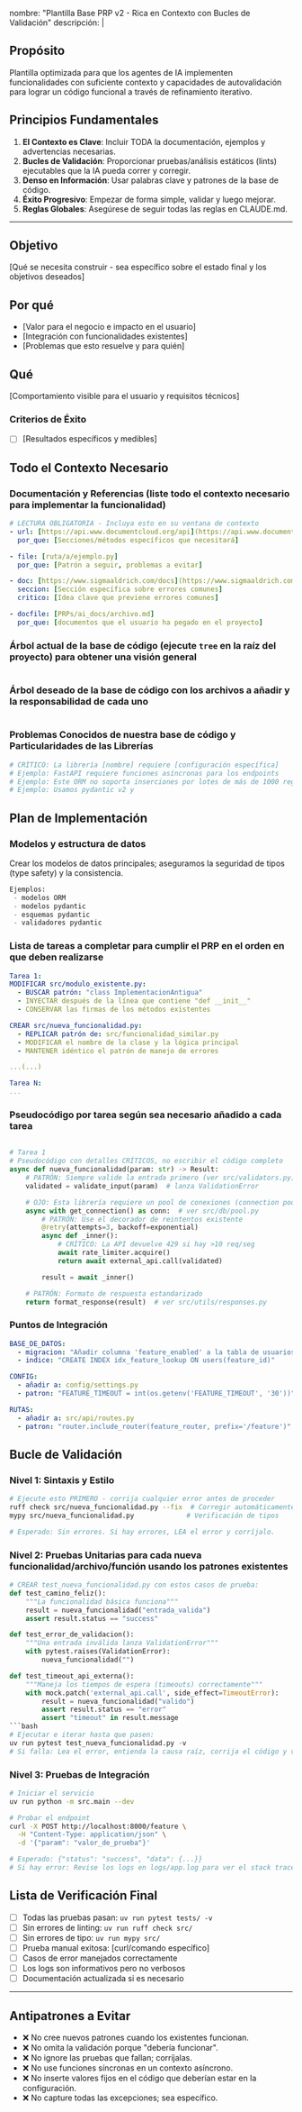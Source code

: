 nombre: "Plantilla Base PRP v2 - Rica en Contexto con Bucles de Validación"
descripción: |

## Propósito
Plantilla optimizada para que los agentes de IA implementen funcionalidades con suficiente contexto y capacidades de autovalidación para lograr un código funcional a través de refinamiento iterativo.

## Principios Fundamentales
1.  **El Contexto es Clave**: Incluir TODA la documentación, ejemplos y advertencias necesarias.
2.  **Bucles de Validación**: Proporcionar pruebas/análisis estáticos (lints) ejecutables que la IA pueda correr y corregir.
3.  **Denso en Información**: Usar palabras clave y patrones de la base de código.
4.  **Éxito Progresivo**: Empezar de forma simple, validar y luego mejorar.
5.  **Reglas Globales**: Asegúrese de seguir todas las reglas en CLAUDE.md.

---

## Objetivo
[Qué se necesita construir - sea específico sobre el estado final y los objetivos deseados]

## Por qué
- [Valor para el negocio e impacto en el usuario]
- [Integración con funcionalidades existentes]
- [Problemas que esto resuelve y para quién]

## Qué
[Comportamiento visible para el usuario y requisitos técnicos]

### Criterios de Éxito
- [ ] [Resultados específicos y medibles]

## Todo el Contexto Necesario

### Documentación y Referencias (liste todo el contexto necesario para implementar la funcionalidad)
```yaml
# LECTURA OBLIGATORIA - Incluya esto en su ventana de contexto
- url: [https://api.www.documentcloud.org/api](https://api.www.documentcloud.org/api)
  por_que: [Secciones/métodos específicos que necesitará]

- file: [ruta/a/ejemplo.py]
  por_que: [Patrón a seguir, problemas a evitar]

- doc: [https://www.sigmaaldrich.com/docs](https://www.sigmaaldrich.com/docs)
  seccion: [Sección específica sobre errores comunes]
  critico: [Idea clave que previene errores comunes]

- docfile: [PRPs/ai_docs/archivo.md]
  por_que: [documentos que el usuario ha pegado en el proyecto]
```

### Árbol actual de la base de código (ejecute `tree` en la raíz del proyecto) para obtener una visión general
```bash

```

### Árbol deseado de la base de código con los archivos a añadir y la responsabilidad de cada uno
```bash

```

### Problemas Conocidos de nuestra base de código y Particularidades de las Librerías
```python
# CRÍTICO: La librería [nombre] requiere [configuración específica]
# Ejemplo: FastAPI requiere funciones asíncronas para los endpoints
# Ejemplo: Este ORM no soporta inserciones por lotes de más de 1000 registros
# Ejemplo: Usamos pydantic v2 y
```

## Plan de Implementación

### Modelos y estructura de datos

Crear los modelos de datos principales; aseguramos la seguridad de tipos (type safety) y la consistencia.
```python
Ejemplos:
 - modelos ORM
 - modelos pydantic
 - esquemas pydantic
 - validadores pydantic
```

### Lista de tareas a completar para cumplir el PRP en el orden en que deben realizarse

```yaml
Tarea 1:
MODIFICAR src/modulo_existente.py:
  - BUSCAR patrón: "class ImplementacionAntigua"
  - INYECTAR después de la línea que contiene "def __init__"
  - CONSERVAR las firmas de los métodos existentes

CREAR src/nueva_funcionalidad.py:
  - REPLICAR patrón de: src/funcionalidad_similar.py
  - MODIFICAR el nombre de la clase y la lógica principal
  - MANTENER idéntico el patrón de manejo de errores

...(...)

Tarea N:
...
```

### Pseudocódigo por tarea según sea necesario añadido a cada tarea
```python

# Tarea 1
# Pseudocódigo con detalles CRÍTICOS, no escribir el código completo
async def nueva_funcionalidad(param: str) -> Result:
    # PATRÓN: Siempre valide la entrada primero (ver src/validators.py)
    validated = validate_input(param)  # lanza ValidationError

    # OJO: Esta librería requiere un pool de conexiones (connection pooling)
    async with get_connection() as conn:  # ver src/db/pool.py
        # PATRÓN: Use el decorador de reintentos existente
        @retry(attempts=3, backoff=exponential)
        async def _inner():
            # CRÍTICO: La API devuelve 429 si hay >10 req/seg
            await rate_limiter.acquire()
            return await external_api.call(validated)

        result = await _inner()

    # PATRÓN: Formato de respuesta estandarizado
    return format_response(result)  # ver src/utils/responses.py
```

### Puntos de Integración
```yaml
BASE_DE_DATOS:
  - migracion: "Añadir columna 'feature_enabled' a la tabla de usuarios"
  - indice: "CREATE INDEX idx_feature_lookup ON users(feature_id)"

CONFIG:
  - añadir a: config/settings.py
  - patron: "FEATURE_TIMEOUT = int(os.getenv('FEATURE_TIMEOUT', '30'))"

RUTAS:
  - añadir a: src/api/routes.py
  - patron: "router.include_router(feature_router, prefix='/feature')"
```

## Bucle de Validación

### Nivel 1: Sintaxis y Estilo
```bash
# Ejecute esto PRIMERO - corrija cualquier error antes de proceder
ruff check src/nueva_funcionalidad.py --fix  # Corregir automáticamente lo que sea posible
mypy src/nueva_funcionalidad.py             # Verificación de tipos

# Esperado: Sin errores. Si hay errores, LEA el error y corríjalo.
```

### Nivel 2: Pruebas Unitarias para cada nueva funcionalidad/archivo/función usando los patrones existentes
```python
# CREAR test_nueva_funcionalidad.py con estos casos de prueba:
def test_camino_feliz():
    """La funcionalidad básica funciona"""
    result = nueva_funcionalidad("entrada_valida")
    assert result.status == "success"

def test_error_de_validacion():
    """Una entrada inválida lanza ValidationError"""
    with pytest.raises(ValidationError):
        nueva_funcionalidad("")

def test_timeout_api_externa():
    """Maneja los tiempos de espera (timeouts) correctamente"""
    with mock.patch('external_api.call', side_effect=TimeoutError):
        result = nueva_funcionalidad("valido")
        assert result.status == "error"
        assert "timeout" in result.message
```bash
# Ejecutar e iterar hasta que pasen:
uv run pytest test_nueva_funcionalidad.py -v
# Si falla: Lea el error, entienda la causa raíz, corrija el código y vuelva a ejecutar (nunca haga un mock para que la prueba pase).
```

### Nivel 3: Pruebas de Integración
```bash
# Iniciar el servicio
uv run python -m src.main --dev

# Probar el endpoint
curl -X POST http://localhost:8000/feature \
  -H "Content-Type: application/json" \
  -d '{"param": "valor_de_prueba"}'

# Esperado: {"status": "success", "data": {...}}
# Si hay error: Revise los logs en logs/app.log para ver el stack trace.
```

## Lista de Verificación Final
- [ ] Todas las pruebas pasan: `uv run pytest tests/ -v`
- [ ] Sin errores de linting: `uv run ruff check src/`
- [ ] Sin errores de tipo: `uv run mypy src/`
- [ ] Prueba manual exitosa: [curl/comando específico]
- [ ] Casos de error manejados correctamente
- [ ] Los logs son informativos pero no verbosos
- [ ] Documentación actualizada si es necesario

---

## Antipatrones a Evitar
- ❌ No cree nuevos patrones cuando los existentes funcionan.
- ❌ No omita la validación porque "debería funcionar".
- ❌ No ignore las pruebas que fallan; corríjalas.
- ❌ No use funciones síncronas en un contexto asíncrono.
- ❌ No inserte valores fijos en el código que deberían estar en la configuración.
- ❌ No capture todas las excepciones; sea específico.
